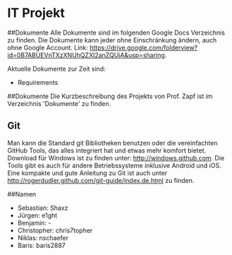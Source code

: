IT Projekt
===

##Dokumente
Alle Dokumente sind im folgenden Google Docs Verzeichnis zu finden. Die Dokumente kann jeder ohne Einschränkung ändern, auch ohne Google Account.
Link: https://drive.google.com/folderview?id=0B7ABUEVnTXzXNUhQZXI2anZQUjA&usp=sharing.

Aktuelle Dokumente zur Zeit sind:
* Requirements

##Dokumente
Die Kurzbeschreibung des Projekts von Prof. Zapf ist im Verzeichnis 'Dokumente' zu finden.

## Git
Man kann die Standard git Bibliotheken benutzen oder die vereinfachten GitHub Tools, das alles integriert hat und etwas mehr komfort bietet. 
Download für Windows ist zu finden unter: http://windows.github.com. Die Tools gibt es auch für andere Betriebssysteme inklusive Android und iOS.
Eine kompakte und gute Anleitung zu Git ist auch unter http://rogerdudler.github.com/git-guide/index.de.html zu finden. 

##Namen
* Sebastian: Shaxz
* Jürgen: e1ght
* Benjamin: -
* Christopher: chris7topher
* Niklas: nschaefer
* Baris: baris2887
